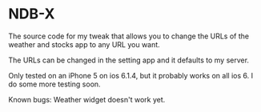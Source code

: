 # NDB-X
The source code for my tweak that allows you to change the URLs of the weather and stocks app to any URL you want.

The URLs can be changed in the setting app and it defaults to my server.

Only tested on an iPhone 5 on ios 6.1.4, but it probably works on all ios 6. I do some more testing soon.

Known bugs:
Weather widget doesn't work yet.
